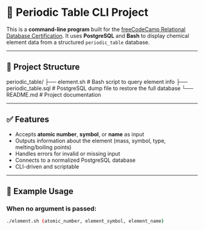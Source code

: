 # 🧪 Periodic Table CLI Project

This is a **command-line program** built for the [freeCodeCamp Relational Database Certification](https://www.freecodecamp.org/learn/relational-database/). It uses **PostgreSQL** and **Bash** to display chemical element data from a structured `periodic_table` database.

---

## 📁 Project Structure

periodic_table/
├── element.sh           # Bash script to query element info
├── periodic_table.sql   # PostgreSQL dump file to restore the full database
└── README.md            # Project documentation

---

## ✅ Features

- Accepts **atomic number**, **symbol**, or **name** as input
- Outputs information about the element (mass, symbol, type, melting/boiling points)
- Handles errors for invalid or missing input
- Connects to a normalized PostgreSQL database
- CLI-driven and scriptable

---

## 🧠 Example Usage

### When no argument is passed:
  ```bash
  ./element.sh (atomic_number, element_symbol, element_name) 